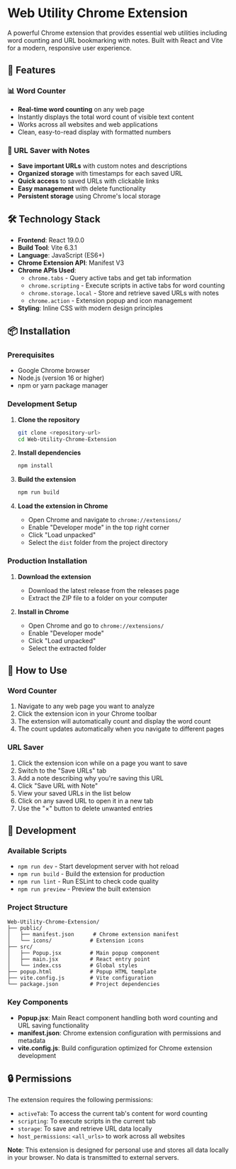 # Web Utility Chrome Extension

A powerful Chrome extension that provides essential web utilities including word counting and URL bookmarking with notes. Built with React and Vite for a modern, responsive user experience.

## 🚀 Features

### 📊 Word Counter

- **Real-time word counting** on any web page
- Instantly displays the total word count of visible text content
- Works across all websites and web applications
- Clean, easy-to-read display with formatted numbers

### 🔗 URL Saver with Notes

- **Save important URLs** with custom notes and descriptions
- **Organized storage** with timestamps for each saved URL
- **Quick access** to saved URLs with clickable links
- **Easy management** with delete functionality
- **Persistent storage** using Chrome's local storage

## 🛠️ Technology Stack

- **Frontend**: React 19.0.0
- **Build Tool**: Vite 6.3.1
- **Language**: JavaScript (ES6+)
- **Chrome Extension API**: Manifest V3
- **Chrome APIs Used**:
  - `chrome.tabs` - Query active tabs and get tab information
  - `chrome.scripting` - Execute scripts in active tabs for word counting
  - `chrome.storage.local` - Store and retrieve saved URLs with notes
  - `chrome.action` - Extension popup and icon management
- **Styling**: Inline CSS with modern design principles

## 📦 Installation

### Prerequisites

- Google Chrome browser
- Node.js (version 16 or higher)
- npm or yarn package manager

### Development Setup

1. **Clone the repository**

   ```bash
   git clone <repository-url>
   cd Web-Utility-Chrome-Extension
   ```

2. **Install dependencies**

   ```bash
   npm install
   ```

3. **Build the extension**

   ```bash
   npm run build
   ```

4. **Load the extension in Chrome**
   - Open Chrome and navigate to `chrome://extensions/`
   - Enable "Developer mode" in the top right corner
   - Click "Load unpacked"
   - Select the `dist` folder from the project directory

### Production Installation

1. **Download the extension**

   - Download the latest release from the releases page
   - Extract the ZIP file to a folder on your computer

2. **Install in Chrome**
   - Open Chrome and go to `chrome://extensions/`
   - Enable "Developer mode"
   - Click "Load unpacked"
   - Select the extracted folder

## 🎯 How to Use

### Word Counter

1. Navigate to any web page you want to analyze
2. Click the extension icon in your Chrome toolbar
3. The extension will automatically count and display the word count
4. The count updates automatically when you navigate to different pages

### URL Saver

1. Click the extension icon while on a page you want to save
2. Switch to the "Save URLs" tab
3. Add a note describing why you're saving this URL
4. Click "Save URL with Note"
5. View your saved URLs in the list below
6. Click on any saved URL to open it in a new tab
7. Use the "×" button to delete unwanted entries

## 🔧 Development

### Available Scripts

- `npm run dev` - Start development server with hot reload
- `npm run build` - Build the extension for production
- `npm run lint` - Run ESLint to check code quality
- `npm run preview` - Preview the built extension

### Project Structure

```
Web-Utility-Chrome-Extension/
├── public/
│   ├── manifest.json      # Chrome extension manifest
│   └── icons/            # Extension icons
├── src/
│   ├── Popup.jsx         # Main popup component
│   ├── main.jsx          # React entry point
│   └── index.css         # Global styles
├── popup.html            # Popup HTML template
├── vite.config.js        # Vite configuration
└── package.json          # Project dependencies
```

### Key Components

- **Popup.jsx**: Main React component handling both word counting and URL saving functionality
- **manifest.json**: Chrome extension configuration with permissions and metadata
- **vite.config.js**: Build configuration optimized for Chrome extension development

## 🔒 Permissions

The extension requires the following permissions:

- `activeTab`: To access the current tab's content for word counting
- `scripting`: To execute scripts in the current tab
- `storage`: To save and retrieve URL data locally
- `host_permissions`: `<all_urls>` to work across all websites

**Note**: This extension is designed for personal use and stores all data locally in your browser. No data is transmitted to external servers.

